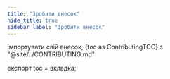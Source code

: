 ```yaml
---
title: "Зробити внесок"
hide_title: true
sidebar_label: "Зробити внесок"
---
```


імпортувати свій внесок, {toc as ContributingTOC} з "@site/../CONTRIBUTING.md"

<Contributing />

експорт toc = вкладка;
